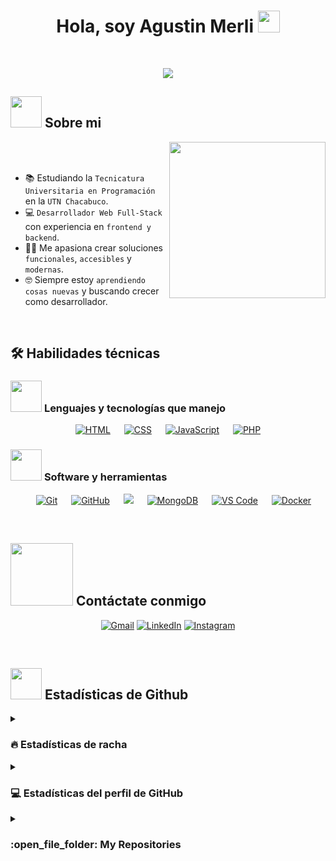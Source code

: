 <h1 align="center"><b>Hola, soy Agustin Merli </b><img src="https://media.giphy.com/media/hvRJCLFzcasrR4ia7z/giphy.gif" width="35"></h1>

<br>

<p align="center">
  <a href="https://github.com/DenverCoder1/readme-typing-svg">
    <img src="https://readme-typing-svg.herokuapp.com?font=Fira+Code&color=00FFFF&size=24&center=true&vCenter=true&width=700&height=100&lines=Estudiante+universitario+de+programación;Apasionado+por+el+desarrollo+web;Siempre+buscando+mejorar">
  </a>
</p>

## <picture><img src = "https://github.com/7oSkaaa/7oSkaaa/blob/main/Images/about_me.gif?raw=true" width = 50px></picture> Sobre mi

<picture> <img align="right" src="https://github.com/7oSkaaa/7oSkaaa/blob/main/Images/Right_Side.gif?raw=true" width = 250px></picture>

<br><br>

- :books: Estudiando la `Tecnicatura Universitaria en Programación` en la `UTN Chacabuco`.
- :computer: `Desarrollador Web Full-Stack` con experiencia en `frontend y backend`.
- :technologist: Me apasiona crear soluciones `funcionales`, `accesibles` y `modernas`.
- :nerd_face: Siempre estoy `aprendiendo cosas nuevas` y buscando crecer como desarrollador.

<br>

## 🛠️ Habilidades técnicas

### <picture> <img src = "https://github.com/7oSkaaa/7oSkaaa/blob/main/Images/Programming_Languages.gif?raw=true" width = 50px>  </picture> Lenguajes y tecnologías que manejo

<p align="center"> 
  &emsp; 
    <a href="#" target="_blank"> <img alt="HTML" src="https://img.shields.io/badge/HTML5%20-%23E34F26.svg?style=plastic&logo=html5&logoColor=white"></a>   
  &emsp;
    <a href="#" target="_blank"><img alt="CSS" src="https://img.shields.io/badge/CSS%20-%231572B6.svg?style=plastic&logo=css3&logoColor=white"></a> 
  &emsp;
    <a href="#" target="_blank"> <img alt="JavaScript" src="https://img.shields.io/badge/JavaScript%20-%23F7DF1E.svg?style=plastic&logo=javascript&logoColor=black"></a>
  &emsp;
    <a href="#" target="_blank"> <img alt="PHP" src="https://img.shields.io/badge/PHP-%23777BB4.svg?style=plastic&logo=php&logoColor=white"></a>
  &emsp;
</p>

 ### <picture> <img src = "https://github.com/7oSkaaa/7oSkaaa/blob/main/Images/Software_Tools.gif?raw=true" width = 50px>  </picture> Software y herramientas
 
<p align="center">
  &emsp;
    <a href="#"><img alt="Git" src="https://img.shields.io/badge/Git%20-%23F05033.svg?style=plastic&logo=git&logoColor=white"></a>
  &emsp;
    <a href="#"><img alt="GitHub" src="https://img.shields.io/badge/github-%23181717.svg?style=plastic&logo=github&logoColor=white"></a>
  &emsp;
    <a href="#"><img src="https://img.shields.io/badge/mysql-%234479A1.svg?&style=plastic&logo=mysql&logoColor=white"/></a>
  &emsp;
    <a href="https://www.mongodb.com/" target="_blank"><img alt="MongoDB" src="https://img.shields.io/badge/mongodb-%2347A248.svg?style=plastic&logo=mongodb&logoColor=white"></a>
  &emsp;
    <a href="https://code.visualstudio.com/" target="_blank"><img alt="VS Code" src="https://img.shields.io/badge/VS_Code-%23007ACC.svg?style=plastic&logo=visual-studio-code&logoColor=white"></a>
  &emsp;
    <a href="https://www.docker.com/" target="_blank"><img alt="Docker" src="https://img.shields.io/badge/docker-%230db7ed.svg?style=plastic&logo=docker&logoColor=white"></a>
</p>

<br>

## <picture> <img src="https://github.com/7oSkaaa/7oSkaaa/blob/main/Images/Connect-with-me.gif?raw=true" width="100px"> </picture> Contáctate conmigo
<p align="center">
	<a href="mailto:agustinmerli81@gmail.com"><img img src="https://img.shields.io/badge/gmail-%23EA4335.svg?style=plastic&logo=gmail&logoColor=white" alt="Gmail"/></a>
	<a href="https://www.linkedin.com/in/agust%C3%ADn-merli/"><img src="https://img.shields.io/badge/linkedin-%230A66C2.svg?style=plastic&logo=linkedin&logoColor=white" alt="LinkedIn"/></a>
	<a href="https://www.instagram.com/agustin__merli/"><img src="https://img.shields.io/badge/instagram-%23E4405F.svg?style=plastic&logo=instagram&logoColor=white" alt="Instagram"/></a>
</p>

<br>

## <picture> <img src = "https://github.com/7oSkaaa/7oSkaaa/blob/main/Images/Statistics.gif?raw=true" width = 50px>  </picture> Estadísticas de Github

<details><summary><h3> 🔥 Estadísticas de racha</h3></summary>

----	

<p align="center"><img src="https://github-readme-streak-stats.herokuapp.com/?user=agusmerli&theme=tokyonight_duo" alt="agusmerli" /></p>

</details>
  
<details><summary><h3>💻 Estadísticas del perfil de GitHub</h3></summary>

----
	
<p align="center">
    <a href="https://github.com/anuraghazra/github-readme-stats">
	    <img alt="agusmerli's Github Stats" src="https://github-readme-stats.vercel.app/api?username=agusmerli&show_icons=true&count_private=true&locale=en&theme=tokyonight&layout=compact" height="230px"/></a>
	  <img src="https://github-readme-stats.vercel.app/api/top-langs?username=agusmerli&langs_count=10&show_icons=true&locale=en&theme=tokyonight" alt="agusmerli" height="230px"/>
<br/>

  <b>Nota:</b> Los lenguajes principales son solo una métrica de los idiomas que componen mi código público y no reflejan la experiencia o el nivel de habilidad.
  </p>
</details>

<details><summary><h3> :open_file_folder: My Repositories </h3></summary>

----
	
<div>
  <p align="center">
	<a href="https://github.com/agusmerli/BlogMovies"><img src="https://github-readme-stats.vercel.app/api/pin/?username=agusmerli&repo=BlogMovies&theme=tokyonight" alt="GitHub Stats" /></a>
	<a href="https://github.com/agusmerli/Portfolio"><img src="https://github-readme-stats.vercel.app/api/pin/?username=agusmerli&repo=Portfolio&theme=tokyonight" alt="GitHub Stats" /></a>
  </p>
</div>
</details>
